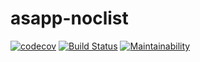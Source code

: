 # asapp-noclist

[![codecov](https://codecov.io/gh/gvquiroz/asapp-noclist/branch/master/graph/badge.svg)](https://codecov.io/gh/gvquiroz/asapp-noclist) [![Build Status](https://travis-ci.org/gvquiroz/asapp-noclist.svg?branch=master)](https://travis-ci.org/gvquiroz/asapp-noclist) [![Maintainability](https://api.codeclimate.com/v1/badges/2ca51822593e52304735/maintainability)](https://codeclimate.com/github/gvquiroz/asapp-noclist/maintainability)